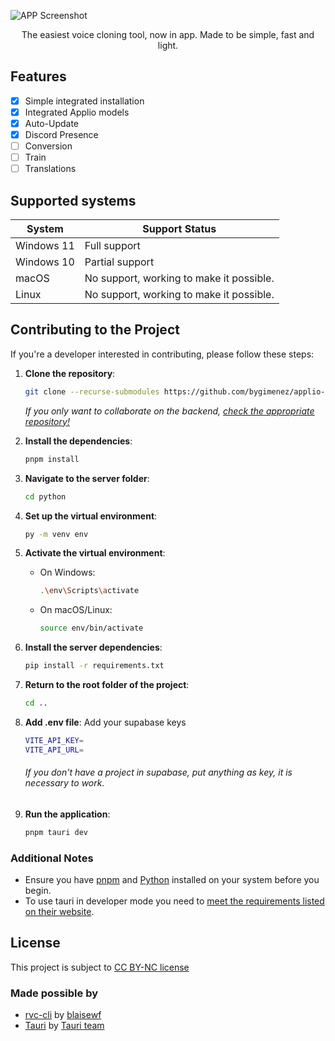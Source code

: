 ![APP Screenshot](https://i.imgur.com/RSFLuaL.png)
<p align="center">
  The easiest voice cloning tool, now in app. Made to be simple, fast and light.
</p>

## Features
- [x] Simple integrated installation
- [x] Integrated Applio models
- [x] Auto-Update
- [x] Discord Presence
- [ ] Conversion
- [ ] Train
- [ ] Translations

## Supported systems
| System      | Support Status                          |
|-------------|-----------------------------------------|
| Windows 11  | Full support                            |
| Windows 10  | Partial support                         |
| macOS       | No support, working to make it possible. |
| Linux       | No support, working to make it possible. |

## Contributing to the Project

If you're a developer interested in contributing, please follow these steps:

1. **Clone the repository**:
   ```bash
   git clone --recurse-submodules https://github.com/bygimenez/applio-app.git
   ```
   *If you only want to collaborate on the backend, [check the appropriate repository!](https://github.com/bygimenez/applio-app-backend)*

2. **Install the dependencies**:
   ```bash
   pnpm install
   ```

3. **Navigate to the server folder**:
   ```bash
   cd python
   ```

4. **Set up the virtual environment**:
   ```bash
   py -m venv env
   ```

5. **Activate the virtual environment**:
   - On Windows:
     ```bash
     .\env\Scripts\activate
     ```
   - On macOS/Linux:
     ```bash
     source env/bin/activate
     ```

6. **Install the server dependencies**:
   ```bash
   pip install -r requirements.txt
   ```

7. **Return to the root folder of the project**:
   ```bash
   cd ..
   ```

8. **Add .env file**:
   Add your supabase keys
   ```bash
   VITE_API_KEY=
   VITE_API_URL=
   ```
    ###### If you don't have a project in supabase, put anything as key, it is necessary to work.

9. **Run the application**:
   ```bash
   pnpm tauri dev
   ```

### Additional Notes
- Ensure you have [pnpm](https://pnpm.js.org/) and [Python](https://www.python.org/downloads/) installed on your system before you begin.
- To use tauri in developer mode you need to [meet the requirements listed on their website](https://tauri.app/start/prerequisites/).

## License
This project is subject to [CC BY-NC license](https://github.com/bygimenez/applio-app/blob/master/LICENSE)

### Made possible by
- [rvc-cli](https://github.com/blaisewf/rvc-cli) by [blaisewf](https://github.com/blaisewf)
- [Tauri](https://github.com/tauri-apps/tauri) by [Tauri team](https://github.com/tauri-apps)
